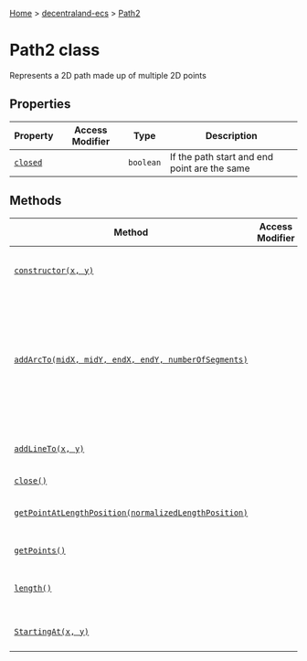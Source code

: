 [Home](./index) &gt; [decentraland-ecs](./decentraland-ecs.md) &gt; [Path2](./decentraland-ecs.path2.md)

# Path2 class

Represents a 2D path made up of multiple 2D points

## Properties

|  Property | Access Modifier | Type | Description |
|  --- | --- | --- | --- |
|  [`closed`](./decentraland-ecs.path2.closed.md) |  | `boolean` | If the path start and end point are the same |

## Methods

|  Method | Access Modifier | Returns | Description |
|  --- | --- | --- | --- |
|  [`constructor(x, y)`](./decentraland-ecs.path2.constructor.md) |  |  | Creates a Path2 object from the starting 2D coordinates x and y. |
|  [`addArcTo(midX, midY, endX, endY, numberOfSegments)`](./decentraland-ecs.path2.addarcto.md) |  | `Path2` | Adds \_numberOfSegments\_ segments according to the arc definition (middle point coordinates, end point coordinates, the arc start point being the current Path2 last point) to the current Path2. |
|  [`addLineTo(x, y)`](./decentraland-ecs.path2.addlineto.md) |  | `Path2` | Adds a new segment until the given coordinates (x, y) to the current Path2. |
|  [`close()`](./decentraland-ecs.path2.close.md) |  | `Path2` | Closes the Path2. |
|  [`getPointAtLengthPosition(normalizedLengthPosition)`](./decentraland-ecs.path2.getpointatlengthposition.md) |  | `Vector2` | Retreives the point at the distance aways from the starting point |
|  [`getPoints()`](./decentraland-ecs.path2.getpoints.md) |  | `Vector2[]` | Gets the points which construct the path |
|  [`length()`](./decentraland-ecs.path2.length.md) |  | `number` | Gets the sum of the distance between each sequential point in the path |
|  [`StartingAt(x, y)`](./decentraland-ecs.path2.startingat.md) |  | `Path2` | Creates a new path starting from an x and y position |

